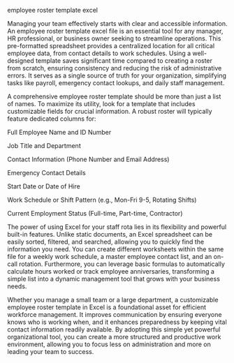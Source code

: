 employee roster template excel


Managing your team effectively starts with clear and accessible information. An employee roster template excel file is an essential tool for any manager, HR professional, or business owner seeking to streamline operations. This pre-formatted spreadsheet provides a centralized location for all critical employee data, from contact details to work schedules. Using a well-designed template saves significant time compared to creating a roster from scratch, ensuring consistency and reducing the risk of administrative errors. It serves as a single source of truth for your organization, simplifying tasks like payroll, emergency contact lookups, and daily staff management.



A comprehensive employee roster template should be more than just a list of names. To maximize its utility, look for a template that includes customizable fields for crucial information. A robust roster will typically feature dedicated columns for:




Full Employee Name and ID Number


Job Title and Department


Contact Information (Phone Number and Email Address)


Emergency Contact Details


Start Date or Date of Hire


Work Schedule or Shift Pattern (e.g., Mon-Fri 9-5, Rotating Shifts)


Current Employment Status (Full-time, Part-time, Contractor)





The power of using Excel for your staff rota lies in its flexibility and powerful built-in features. Unlike static documents, an Excel spreadsheet can be easily sorted, filtered, and searched, allowing you to quickly find the information you need. You can create different worksheets within the same file for a weekly work schedule, a master employee contact list, and an on-call rotation. Furthermore, you can leverage basic formulas to automatically calculate hours worked or track employee anniversaries, transforming a simple list into a dynamic management tool that grows with your business needs.



Whether you manage a small team or a large department, a customizable employee roster template in Excel is a foundational asset for efficient workforce management. It improves communication by ensuring everyone knows who is working when, and it enhances preparedness by keeping vital contact information readily available. By adopting this simple yet powerful organizational tool, you can create a more structured and productive work environment, allowing you to focus less on administration and more on leading your team to success.
